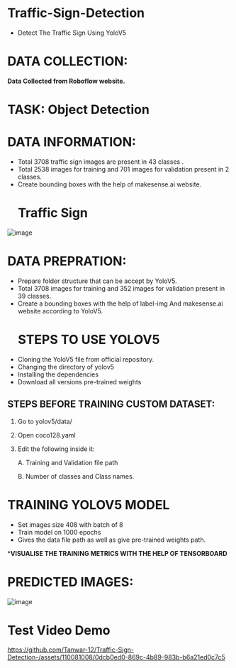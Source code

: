# Traffic-Sign-Detection
* Detect The Traffic Sign Using YoloV5

# DATA COLLECTION:
**Data Collected from Roboflow website.**

# TASK: Object Detection

# DATA INFORMATION:
* Total 3708 traffic sign images are present in 43 classes .
* Total 2538 images for training and 701 images for validation present in 2 classes.
* Create bounding boxes with the help of makesense.ai website.
  # Traffic Sign
  
![image](https://github.com/Tanwar-12/Traffic-Sign-Detection-/assets/110081008/f4f4be99-cad2-4ac9-aa77-8d8082d90900)
# DATA PREPRATION:
*	Prepare folder structure that can be accept by YoloV5.
* Total 3708 images for training and 352 images for validation present in 39 classes.
* Create a bounding boxes with the help of label-img And makesense.ai website according to YoloV5.
  # STEPS TO USE YOLOV5
* Cloning the YoloV5 file from official repository.
* Changing the directory of yolov5
* Installing the dependencies
* Download all versions pre-trained weights

## STEPS BEFORE TRAINING CUSTOM DATASET:
1. Go to yolov5/data/
2. Open coco128.yaml
3. Edit the following inside it:


     A. Training and Validation file path

     B. Number of classes and Class names.

# TRAINING YOLOV5 MODEL
* Set images size 408 with batch of 8
* Train model on 1000 epochs 
* Gives the data file path as well as give pre-trained weights path.

***VISUALISE THE TRAINING METRICS WITH THE HELP OF TENSORBOARD**
# PREDICTED IMAGES: 
![image](https://github.com/Tanwar-12/Traffic-Sign-Detection-/assets/110081008/377ad1ec-b2f2-44ff-9e27-e876ea0dbac3)
# Test Video Demo

https://github.com/Tanwar-12/Traffic-Sign-Detection-/assets/110081008/0dcb0ed0-869c-4b89-983b-b6a21ed0c7c5






